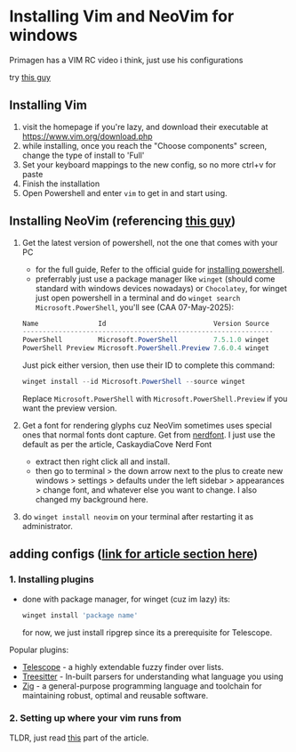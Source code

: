 # Installing Vim and NeoVim for windows

Primagen has a VIM RC video i think, just use his configurations

<!--TODO: link primagen vids here for his vim and neovim configs-->

try [this guy](https://youtu.be/XBlKG2LW6p4?si=cox7gshrNGQw6fpN)

## Installing Vim

1. visit the homepage if you're lazy, and download their executable at  
   <https://www.vim.org/download.php>
2. while installing, once you reach the "Choose components" screen, change the type of install to 'Full'
3. Set your keyboard mappings to the new config, so no more ctrl+v for paste
4. Finish the installation
5. Open Powershell and enter `vim` to get in and start using.

## Installing NeoVim (referencing [this guy](https://blog.nikfp.com/how-to-install-and-set-up-neovim-on-windows#heading-get-a-cli-package-manager))

1. Get the latest version of powershell, not the one that comes with your PC
   - for the full guide, Refer to the official guide for [installing powershell](https://learn.microsoft.com/en-us/powershell/scripting/install/installing-powershell-on-windows?view=powershell-7.5).
   - preferrably just use a package manager like `winget` (should come standard with windows devices nowadays) or `Chocolatey`, for winget just open powershell in a terminal and do `winget search Microsoft.PowerShell`, you'll see (CAA 07-May-2025):

   ```Powershell
   Name               Id                           Version Source
   ---------------------------------------------------------------
   PowerShell         Microsoft.PowerShell         7.5.1.0 winget
   PowerShell Preview Microsoft.PowerShell.Preview 7.6.0.4 winget
   ```

   Just pick either version, then use their ID to complete this command:

   ```Powershell
   winget install --id Microsoft.PowerShell --source winget
   ```

   Replace `Microsoft.PowerShell` with `Microsoft.PowerShell.Preview` if you want the preview version.

2. Get a font for rendering glyphs cuz NeoVim sometimes uses special ones that normal fonts dont capture. Get from [nerdfont](https://www.nerdfonts.com/font-downloads). I just use the default as per the article, CaskaydiaCove Nerd Font
   - extract then right click all and install.
   - then go to terminal > the down arrow next to the plus to create new windows > settings > defaults under the left sidebar > appearances > change font, and whatever else you want to change. I also changed my background here.

3. do `winget install neovim` on your terminal after restarting it as administrator.

## adding configs ([link for article section here](https://blog.nikfp.com/how-to-install-and-set-up-neovim-on-windows#heading-adding-your-first-configuration))

### 1. Installing plugins

- done with package manager, for winget (cuz im lazy) its:

   ```PowerShell
   winget install 'package name'
   ```

   for now, we just install ripgrep since its a prerequisite for Telescope.  

Popular plugins:

- [Telescope](https://github.com/nvim-telescope/telescope.nvim) - a highly extendable fuzzy finder over lists.
- [Treesitter](https://neovim.io/doc/user/treesitter.html) - In-built parsers for understanding what language you using
- [Zig](https://ziglang.org/) - a general-purpose programming language and toolchain for maintaining robust, optimal and reusable software.

### 2. Setting up where your vim runs from

TLDR, just read [this](https://blog.nikfp.com/how-to-install-and-set-up-neovim-on-windows#heading-adding-your-first-configuration) part of the article.

